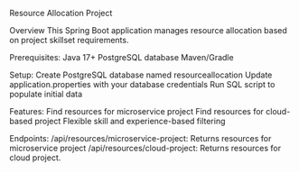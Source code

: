 Resource Allocation Project

Overview
This Spring Boot application manages resource allocation based on project skillset requirements.

Prerequisites:
Java 17+
PostgreSQL database
Maven/Gradle

Setup:
Create PostgreSQL database named resourceallocation
Update application.properties with your database credentials
Run SQL script to populate initial data

Features:
Find resources for microservice project
Find resources for cloud-based project
Flexible skill and experience-based filtering

Endpoints:
/api/resources/microservice-project: Returns resources for microservice project
/api/resources/cloud-project: Returns resources for cloud project.
